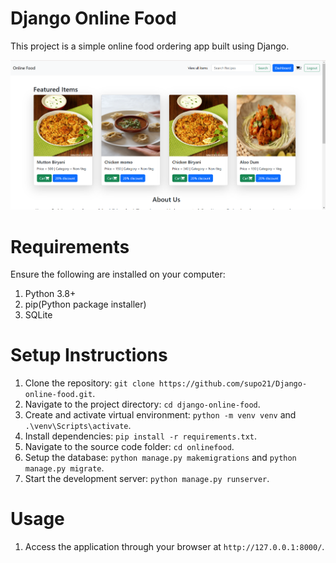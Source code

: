 # Django Online Food
This project is a simple online food ordering app built using Django.

![Home](https://github.com/supo21/Django-online-food/blob/main/onlinefood/public/static/screenshots/home.png)

# Requirements
Ensure the following are installed on your computer:
1. Python 3.8+
2. pip(Python package installer)
3. SQLite

# Setup Instructions
1. Clone the repository: `git clone https://github.com/supo21/Django-online-food.git`.
2. Navigate to the project directory: `cd django-online-food`.
3. Create and activate virtual environment: `python -m venv venv` and `.\venv\Scripts\activate`.
4. Install dependencies: `pip install -r requirements.txt`.
5. Navigate to the source code folder: `cd onlinefood`.
6. Setup the database: `python manage.py makemigrations` and `python manage.py migrate`.
7. Start the development server: `python manage.py runserver`.

# Usage
1. Access the application through your browser at `http://127.0.0.1:8000/`.
